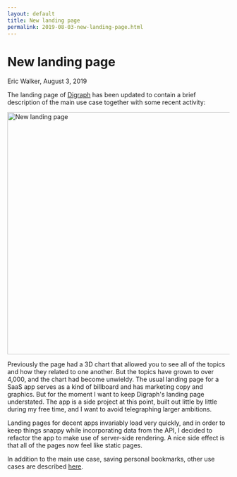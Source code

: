 ```yaml
---
layout: default
title: New landing page
permalink: 2019-08-03-new-landing-page.html
---
```


# New landing page
<byline>Eric Walker, August 3, 2019</byline>

The landing page of [Digraph](https://digraph.app/) has been updated to contain a brief description of the main use case together with some recent activity:

<img class="centered py-3" width="550" alt="New landing page" src="https://user-images.githubusercontent.com/760949/62417519-ef2cd180-b60e-11e9-84ef-9121d7b6acbd.png">


Previously the page had a 3D chart that allowed you to see all of the topics and how they related to one another.  But the topics have grown to over 4,000, and the chart had become unwieldy.  The usual landing page for a SaaS app serves as a kind of billboard and has marketing copy and graphics.  But for the moment I want to keep Digraph's landing page understated.  The app is a side project at this point, built out little by little during my free time, and I want to avoid telegraphing larger ambitions.

Landing pages for decent apps invariably load very quickly, and in order to keep things snappy while incorporating data from the API, I decided to refactor the app to make use of server-side rendering.  A nice side effect is that all of the pages now feel like static pages.

In addition to the main use case, saving personal bookmarks, other use cases are described [here](https://github.com/emwalker/digraph/wiki).
